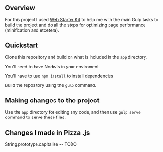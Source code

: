 
## Overview

For this project I used [Web Starter Kit](https://developers.google.com/web/starter-kit) to help me with the main Gulp tasks to build the project and do all the steps for optimizing page performance (minification and etcetera). 




## Quickstart

Clone this repository and build on what is included in the `app` directory.

You'll need to have NodeJs in your enviroment.

You'll have to use `npm install` to install dependencies

Build the repository using the `gulp` command.

## Making changes to the project

Use the `app` directory for editing any code, and then use `gulp serve` command to serve these files.

## Changes I made in Pizza .js


String.prototype.capitalize -- TODO
